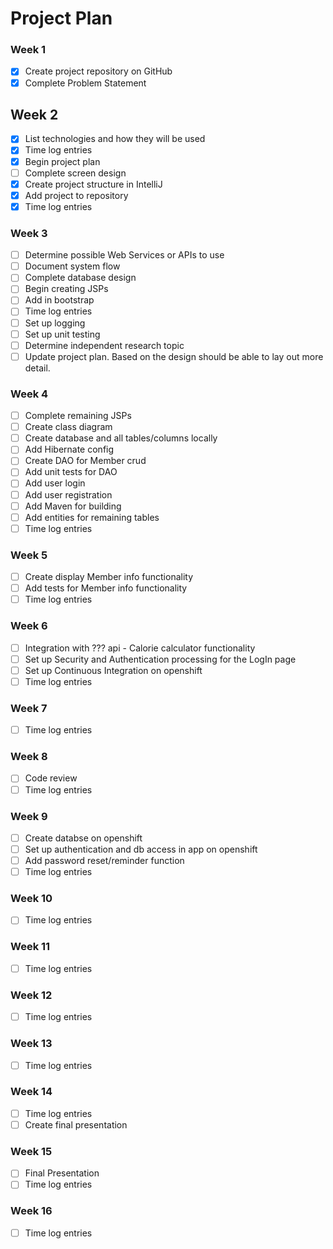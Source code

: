 # Project Plan

### Week 1
- [X] Create project repository on GitHub
- [X] Complete Problem Statement

## Week 2
- [X] List technologies and how they will be used
- [X] Time log entries
- [X] Begin project plan
- [ ] Complete screen design 
- [X] Create project structure in IntelliJ
- [X] Add project to repository
- [X] Time log entries

### Week 3
- [ ] Determine possible Web Services or APIs to use
- [ ] Document system flow 
- [ ] Complete database design
- [ ] Begin creating JSPs
- [ ] Add in bootstrap
- [ ] Time log entries
- [ ] Set up logging
- [ ] Set up unit testing
- [ ] Determine independent research topic
- [ ] Update project plan. Based on the design should be able to lay out 
more detail.

### Week 4
- [ ] Complete remaining JSPs
- [ ] Create class diagram
- [ ] Create database and all tables/columns locally
- [ ] Add Hibernate config
- [ ] Create DAO for Member crud
- [ ] Add unit tests for DAO
- [ ] Add user login  
- [ ] Add user registration
- [ ] Add Maven for building
- [ ] Add entities for remaining tables
- [ ] Time log entries

### Week 5

- [ ] Create display Member info functionality
- [ ] Add tests for Member info functionality
- [ ] Time log entries

### Week 6
- [ ] Integration with ??? api - Calorie calculator functionality
- [ ] Set up Security and Authentication processing for the LogIn page
- [ ] Set up Continuous Integration on openshift 
- [ ] Time log entries

### Week 7
- [ ] Time log entries

### Week 8
- [ ] Code review
- [ ] Time log entries

### Week 9
- [ ] Create databse on openshift
- [ ] Set up authentication and db access in app on openshift
- [ ] Add password reset/reminder function
- [ ] Time log entries

### Week 10
- [ ] Time log entries

### Week 11
- [ ] Time log entries

### Week 12
- [ ] Time log entries

### Week 13
- [ ] Time log entries

### Week 14
- [ ] Time log entries
- [ ] Create final presentation

### Week 15
- [ ] Final Presentation
- [ ] Time log entries

### Week 16
- [ ] Time log entries



